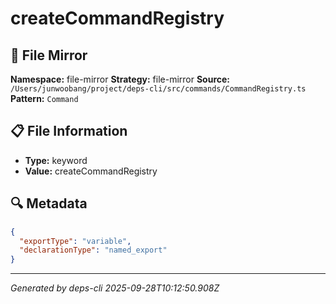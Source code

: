 # createCommandRegistry

## 📄 File Mirror

**Namespace:** file-mirror
**Strategy:** file-mirror
**Source:** `/Users/junwoobang/project/deps-cli/src/commands/CommandRegistry.ts`
**Pattern:** `Command`

## 📋 File Information

- **Type:** keyword
- **Value:** createCommandRegistry

## 🔍 Metadata

```json
{
  "exportType": "variable",
  "declarationType": "named_export"
}
```

---
*Generated by deps-cli 2025-09-28T10:12:50.908Z*
